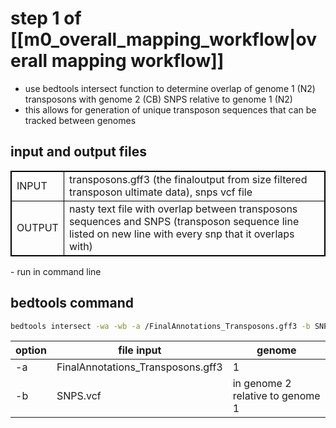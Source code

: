 # step 1 of [[m0_overall_mapping_workflow|overall mapping workflow]]

- use bedtools intersect function to determine overlap of genome 1 (N2) transposons with genome 2 (CB) SNPS relative to genome 1 (N2)
- this allows for generation of unique transposon sequences that can be tracked between genomes

## input and output files
<table cellpadding="5" style="border: 1px solid black">
    <tr style="border: 1px solid black">
        <td style="border: 1px solid black" >INPUT</td>
        <td style="border: 1px solid black">transposons.gff3 (the finaloutput from size filtered transposon ultimate data), snps vcf file</td>
    </tr>
    <tr>
        <td style="border: 1px solid black">OUTPUT</td>
        <td style="border: 1px solid black">nasty text file with overlap between transposons sequences and SNPS (transposon sequence line listed on new line with every snp that it overlaps with)</td>
    </tr>
</table>
- run in command line


## bedtools command
```bash
bedtools intersect -wa -wb -a /FinalAnnotations_Transposons.gff3 -b SNPS.vcf
```

option | file input | genome
--- | --- | ---
-a | FinalAnnotations_Transposons.gff3 | 1
-b | SNPS.vcf | in genome 2 relative to genome 1

